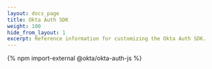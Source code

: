 ```yaml
---
layout: docs_page
title: Okta Auth SDK
weight: 100
hide_from_layout: 1
excerpt: Reference information for customizing the Okta Auth SDK.
---
```


{% npm import-external @okta/okta-auth-js %}
